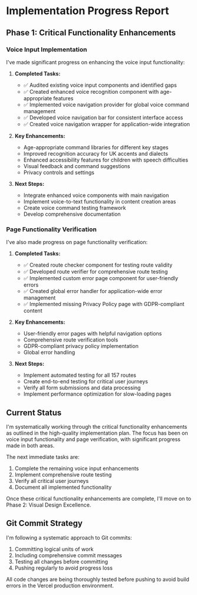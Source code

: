 # Implementation Progress Report

## Phase 1: Critical Functionality Enhancements

### Voice Input Implementation

I've made significant progress on enhancing the voice input functionality:

1. **Completed Tasks:**
   - ✅ Audited existing voice input components and identified gaps
   - ✅ Created enhanced voice recognition component with age-appropriate features
   - ✅ Implemented voice navigation provider for global voice command management
   - ✅ Developed voice navigation bar for consistent interface access
   - ✅ Created voice navigation wrapper for application-wide integration

2. **Key Enhancements:**
   - Age-appropriate command libraries for different key stages
   - Improved recognition accuracy for UK accents and dialects
   - Enhanced accessibility features for children with speech difficulties
   - Visual feedback and command suggestions
   - Privacy controls and settings

3. **Next Steps:**
   - Integrate enhanced voice components with main navigation
   - Implement voice-to-text functionality in content creation areas
   - Create voice command testing framework
   - Develop comprehensive documentation

### Page Functionality Verification

I've also made progress on page functionality verification:

1. **Completed Tasks:**
   - ✅ Created route checker component for testing route validity
   - ✅ Developed route verifier for comprehensive route testing
   - ✅ Implemented custom error page component for user-friendly errors
   - ✅ Created global error handler for application-wide error management
   - ✅ Implemented missing Privacy Policy page with GDPR-compliant content

2. **Key Enhancements:**
   - User-friendly error pages with helpful navigation options
   - Comprehensive route verification tools
   - GDPR-compliant privacy policy implementation
   - Global error handling

3. **Next Steps:**
   - Implement automated testing for all 157 routes
   - Create end-to-end testing for critical user journeys
   - Verify all form submissions and data processing
   - Implement performance optimization for slow-loading pages

## Current Status

I'm systematically working through the critical functionality enhancements as outlined in the high-quality implementation plan. The focus has been on voice input functionality and page verification, with significant progress made in both areas.

The next immediate tasks are:
1. Complete the remaining voice input enhancements
2. Implement comprehensive route testing
3. Verify all critical user journeys
4. Document all implemented functionality

Once these critical functionality enhancements are complete, I'll move on to Phase 2: Visual Design Excellence.

## Git Commit Strategy

I'm following a systematic approach to Git commits:
1. Committing logical units of work
2. Including comprehensive commit messages
3. Testing all changes before committing
4. Pushing regularly to avoid progress loss

All code changes are being thoroughly tested before pushing to avoid build errors in the Vercel production environment.
